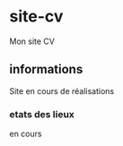 # site-cv
Mon site CV

## informations 

Site en cours de réalisations

### etats des lieux

en cours
